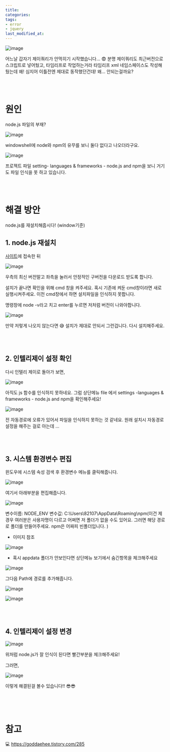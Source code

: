 ```yaml
---
title: 
categories:
tags:
- error
- jquery
last_modified_at:
---
```


![image](https://user-images.githubusercontent.com/79133602/135614640-25a2f492-497f-4fb1-b99f-b33bb2ecb997.png)

어느날 갑자기 제이쿼리가 안먹히기 시작했습니다... 😨 분명 제이쿼리도 최근버전으로 스크립트로 넣어뒀고, 타임리프로 작업하는거라 타임리프 xml 네임스페이스도 작성해뒀는데 왜! 심지어 이틀전엔 제대로 동작했던건데! 왜... 안되는걸까요?

<br/><br/>
# 원인

node.js 파일의 부재?

![image](https://user-images.githubusercontent.com/79133602/135614492-4d3ede6d-4156-48b4-84de-034ab3d35eac.png)

windowshell에 node와 npm의 유무를 보니 둘다 없다고 나오더라구요.

![image](https://user-images.githubusercontent.com/79133602/135615288-711fe73f-d577-4c79-9520-cae7c053ba50.png)

프로젝트 파일 setting- languages & frameworks - node.js and npm을 보니 거기도 파일 인식을 못 하고 있습니다. 

<br/><br/>
# 해결 방안  

node.js를  재설치해줍시다! (window기준)


## 1. node.js 재설치 

[사이트](https://nodejs.org/en/)에 접속한 뒤 

![image](https://user-images.githubusercontent.com/79133602/135825565-da3a22f6-014c-4871-bc8d-61586e764268.png)

우측의 최신 버전말고 좌측을 눌러서 안정적인 구버전을 다운로드 받도록 합니다. 

설치가 끝나면 확인을 위해 cmd 창을 켜주세요. 혹시 기존에 켜둔 cmd창이라면 새로 실행시켜주세요. 이전 cmd창에서 하면 설치파일을 인식하지 못합니다. 

명령창에 node -v라고 치고 enter를 누르면 저처럼 버전이 나와야합니다. 

![image](https://user-images.githubusercontent.com/79133602/135826729-c4fa0432-37fa-49c5-a092-056395c4d13a.png)

만약 저렇게 나오지 않는다면 😅 설치가 제대로 안되서 그런겁니다. 다시 설치해주세요.

<br/><br/>

## 2. 인텔리제이 설정 확인


다시 인텔리 제이로 돌아가 보면, 

![image](https://user-images.githubusercontent.com/79133602/135827128-064b4aa1-eefb-4f31-ae58-d45866da32cc.png)

아직도 js 함수를 인식하지 못하네요. 그럼 상단메뉴 file 에서 settings -languages & frameworks - node.js and npm을 확인해주세요!

![image](https://user-images.githubusercontent.com/79133602/135827604-a3dfcc3f-d14d-4138-b132-0ca26e6c451d.png)

전 자동경로에 오류가 있어서 파일을 인식하지 못하는 것 같네요. 원래 설치시 자동경로설정을 해주는 걸로 아는데 ... 

<br/><br/>
## 3. 시스템 환경변수 편집

윈도우에 시스템 속성 검색 후 환경변수 메뉴를 클릭해줍니다.

![image](https://user-images.githubusercontent.com/79133602/135828105-2548cba6-74f2-4cb6-aae4-6aae043616ef.png)

여기서 아래부분을 편집해줍니다.

![image](https://user-images.githubusercontent.com/79133602/135828626-6224dd9e-5d72-4e9a-91df-88e0fb8fd603.png)

변수이름: NODE_ENV
변수값:  C:\Users\82107\AppData\Roaming\npm(이건 제 경우 여러분은 사용자명이 다르고 어쩌면 저 폴더가 없을 수도 있어요. 그러면 해당 경로로 폴더를 만들어주세요. npm은 어짜피 빈폴더입니다. )

* 이미지 참조

![image](https://user-images.githubusercontent.com/79133602/135829391-bb7c7666-feb0-4731-9f08-d1e4eb9ff431.png)

* 혹시 appdata 폴더가 안보인다면 상단메뉴 보기에서 숨긴항목을 체크해주세요

![image](https://user-images.githubusercontent.com/79133602/135829798-f137a039-c2f3-4fa6-8287-bb1c0a184891.png)

그다음 Path에 경로를 추가해줍니다. 

![image](https://user-images.githubusercontent.com/79133602/135828167-31251670-9b54-497b-86eb-4d4fe2af6e3b.png)

![image](https://user-images.githubusercontent.com/79133602/135830108-091823f7-1fee-40dd-87fd-33229da9c3f3.png)

<br/><br/>

## 4. 인텔리제이 설정 변경

![image](https://user-images.githubusercontent.com/79133602/135837269-ba961df5-852d-4fd2-8c99-5b0ed8b94281.png)

위처럼 node.js가 잘 인식이 된다면 빨간부분을 체크해주세요!

그러면, 

![image](https://user-images.githubusercontent.com/79133602/135837716-920a7748-4291-4bd2-9c75-087a76758c2f.png)

이렇게 해결된걸 볼수 있습니다!! 😎😎

<br/><br/><br/>
# 참고

💻 <https://goddaehee.tistory.com/285>